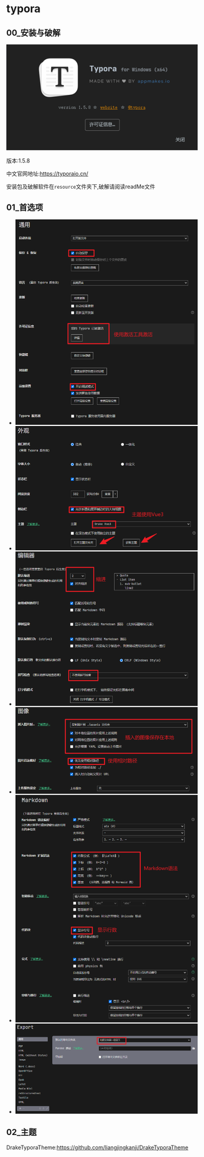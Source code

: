 # typora

## 00_安装与破解

![image-20230304103827336](./assets/image-20230304103827336.png)

版本:1.5.8

中文官网地址:https://typoraio.cn/

安装包及破解软件在`resource`文件夹下,破解请阅读readMe文件

## 01_首选项

- ![image-20230303195704441](./assets/image-20230303195704441.png)
- ![image-20230303195716589](./assets/image-20230303195716589.png)
- ![image-20230303200127007](./assets/image-20230303200127007.png)
- ![image-20230303200132345](./assets/image-20230303200132345.png)
- ![image-20230303200136727](./assets/image-20230303200136727.png)
- ![image-20230303200305392](./assets/image-20230303200305392.png)

## 02_主题

DrakeTyporaTheme:https://github.com/liangjingkanji/DrakeTyporaTheme

